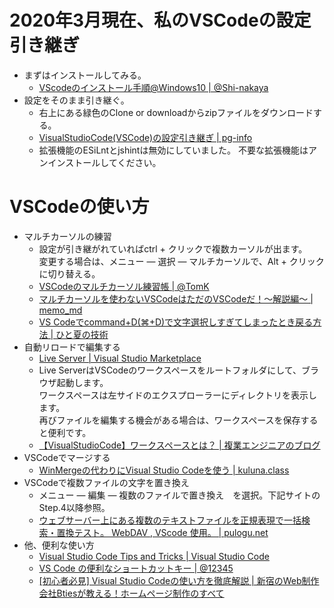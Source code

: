 # 2020年3月現在、私のVSCodeの設定引き継ぎ

* まずはインストールしてみる。
  * [VScodeのインストール手順@Windows10 | @Shi-nakaya](https://qiita.com/Shi-nakaya/items/c43fb6c1e638d51bf1c8)
* 設定をそのまま引き継ぐ。
  * 右上にある緑色のClone or downloadからzipファイルをダウンロードする。
  * [VisualStudioCode(VSCode)の設定引き継ぎ | pg-info](https://pg.4696.info/other/vscode-setting.html)
  * 拡張機能のESiLntとjshintは無効にしていました。
  不要な拡張機能はアンインストールしてください。

# VSCodeの使い方

* マルチカーソルの練習
  * 設定が引き継がれていればctrl + クリックで複数カーソルが出ます。  
  変更する場合は、メニュー ― 選択 ― マルチカーソルで、Alt + クリックに切り替える。
  * [VSCodeのマルチカーソル練習帳 | @TomK](https://qiita.com/TomK/items/3b1f5be07d708d7bd6c5)
  * [マルチカーソルを使わないVSCodeはただのVSCodeだ！〜解説編〜 | memo_md](http://mugi1.hateblo.jp/entry/2018/12/11/215808)
  * [VS Codeでcommand+D(⌘+D)で文字選択しすぎてしまったとき戻る方法 | ひと夏の技術](https://tech-1natsu.hatenablog.com/entry/2018/11/18/123934)
* 自動リロードで編集する
  * [Live Server | Visual Studio Marketplace](https://translate.google.com/translate?source=gtx&sl=auto&tl=ja&u=https%3A%2F%2Fmarketplace.visualstudio.com%2Fitems%3FitemName%3Dritwickdey.LiveServer)
  * Live ServerはVSCodeのワークスペースをルートフォルダにして、ブラウザ起動します。  
  ワークスペースは左サイドのエクスプローラーにディレクトリを表示します。  
  再びファイルを編集する機会がある場合は、ワークスペースを保存すると便利です。  
  * [【VisualStudioCode】ワークスペースとは？ | 複業エンジニアのブログ](https://kukka.me/vsc-workspace/)
* VSCodeでマージする
  * [WinMergeの代わりにVisual Studio Codeを使う | kuluna.class](https://kuluna.github.io/blog/post/20190323/)
* VSCodeで複数ファイルの文字を置き換え
  * メニュー ― 編集 ― 複数のファイルで置き換え　を選択。下記サイトのStep.4以降参照。
  * [ウェブサーバー上にある複数のテキストファイルを正規表現で一括検索・置換テスト。 WebDAV , VScode 使用。 | pulogu.net](https://pulogu.net/blog/020-computer/application/multiple-text-files-on-the-web-server-are-collectively-retrieved-and-replaced-with-regular-expressions-webdav-vscode-use/)
* 他、便利な使い方
  * [Visual Studio Code Tips and Tricks | Visual Studio Code](https://translate.google.com/translate?source=gtx&sl=auto&tl=ja&u=https%3A%2F%2Fcode.visualstudio.com%2Fdocs%2Fgetstarted%2Ftips-and-tricks)
  * [VS Code の便利なショートカットキー | @12345](https://qiita.com/12345/items/64f4372fbca041e949d0)
  * [[初心者必見] Visual Studio Codeの使い方を徹底解説 | 新宿のWeb制作会社Btiesが教える！ホームページ制作のすべて](https://homepagenopro.com/free/vsc.html)
